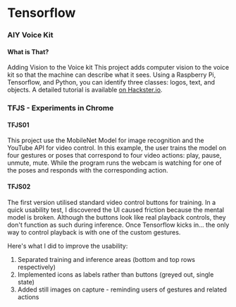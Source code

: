 # Tensorflow

### AIY Voice Kit 

#### What is That?
Adding Vision to the Voice kit
This project adds computer vision to the voice kit so that the machine can describe what it sees. Using a Raspberry Pi, Tensorflow, and Python, you can identify three classes: logos, text, and objects. A detailed tutorial is available <a href="https://www.hackster.io/elizmyers/add-vision-to-the-aiy-voice-kit-e9ff3d" target="_blank">on Hackster.io</a>.


### TFJS - Experiments in Chrome

#### TFJS01
This project use the MobileNet Model for image recognition and the YouTube API for video control. In this example, the user trains the model on four gestures or poses that correspond to four video actions: play, pause, unmute, mute. While the program runs the webcam is watching for one of the poses and responds with the corresponding action.

#### TFJS02
The first version utilised standard video control buttons for training. In a quick usability test, I discovered the UI caused friction because the mental model is broken. Although the buttons look like real playback controls, they don't function as such during inference. Once Tensorflow kicks in... the only way to control playback is with one of the custom gestures. 

Here's what I did to improve the usability: 
1. Separated training and inference areas (bottom and top rows respectively)
2. Implemented icons as labels rather than buttons (greyed out, single state)
3. Added still images on capture - reminding users of gestures and related actions


